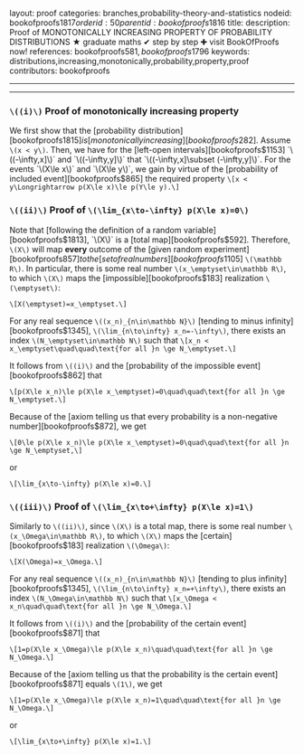 layout: proof
categories: branches,probability-theory-and-statistics
nodeid: bookofproofs$1817
orderid: 50
parentid: bookofproofs$1816
title: 
description:  Proof of MONOTONICALLY INCREASING PROPERTY OF PROBABILITY DISTRIBUTIONS &#9733; graduate maths &#10004; step by step &#10010; visit BookOfProofs now!
references: bookofproofs$581,bookofproofs$1796
keywords: distributions,increasing,monotonically,probability,property,proof
contributors: bookofproofs

---


---

### `\((i)\)` Proof of monotonically increasing property

We first show that the [probability distribution][bookofproofs$1815] is [monotonically increasing][bookofproofs$282]. Assume `\(x < y\)`. Then, we have for the [left-open intervals][bookofproofs$1153] `\((-\infty,x]\)` and `\((-\infty,y]\)` that `\((-\infty,x]\subset (-\infty,y]\)`. For the events `\(X\le x\)` and `\(X\le y\)`, we gain by virtue of the [probability of included event][bookofproofs$865] the required property
`\[x < y\Longrightarrow p(X\le x)\le p(Y\le y).\]`

### `\((ii)\)` Proof of `\(\lim_{x\to-\infty} p(X\le x)=0\)`
 
Note that [following the definition of a random variable][bookofproofs$1813], `\(X\)` is a [total map][bookofproofs$592]. Therefore, `\(X\)` will map __every__ outcome of the [given random experiment][bookofproofs$857] to the [set of real numbers][bookofproofs$1105] `\(\mathbb R\)`. In particular, there is some real number `\(x_\emptyset\in\mathbb R\)`, to which `\(X\)` maps the [impossible][bookofproofs$183] realization `\(\emptyset\)`:

`\[X(\emptyset)=x_\emptyset.\]`

For any real sequence `\((x_n)_{n\in\mathbb N}\)` [tending to minus infinity][bookofproofs$1345], `\(\lim_{n\to\infty} x_n=-\infty\)`, there exists an index `\(N_\emptyset\in\mathbb N\)` such that 
`\[x_n < x_\emptyset\quad\quad\text{for all }n \ge N_\emptyset.\]`

It follows from `\((i)\)` and the [probability of the impossible event][bookofproofs$862] that

`\[p(X\le x_n)\le p(X\le x_\emptyset)=0\quad\quad\text{for all }n \ge N_\emptyset.\]`

Because of the [axiom telling us that every probability is a non-negative number][bookofproofs$872], we get 

`\[0\le p(X\le x_n)\le p(X\le x_\emptyset)=0\quad\quad\text{for all }n \ge N_\emptyset,\]`

or 

 `\[\lim_{x\to-\infty} p(X\le x)=0.\]`


### `\((iii)\)` Proof of `\(\lim_{x\to+\infty} p(X\le x)=1\)`
 
Similarly to `\((ii)\)`, since `\(X\)` is a total map, there is some real number `\(x_\Omega\in\mathbb R\)`, to which `\(X\)` maps the [certain][bookofproofs$183] realization `\(\Omega\)`:

`\[X(\Omega)=x_\Omega.\]`

For any real sequence `\((x_n)_{n\in\mathbb N}\)` [tending to plus infinity][bookofproofs$1345], `\(\lim_{n\to\infty} x_n=+\infty\)`, there exists an index `\(N_\Omega\in\mathbb N\)` such that 
`\[x_\Omega < x_n\quad\quad\text{for all }n \ge N_\Omega.\]`

It follows from `\((i)\)` and the [probability of the certain event][bookofproofs$871] that

`\[1=p(X\le x_\Omega)\le p(X\le x_n)\quad\quad\text{for all }n \ge N_\Omega.\]`

Because of the [axiom telling us that the probability is the certain event][bookofproofs$871] equals `\(1\)`, we get 

`\[1=p(X\le x_\Omega)\le p(X\le x_n)=1\quad\quad\text{for all }n \ge N_\Omega.\]`

or 

 `\[\lim_{x\to+\infty} p(X\le x)=1.\]`
